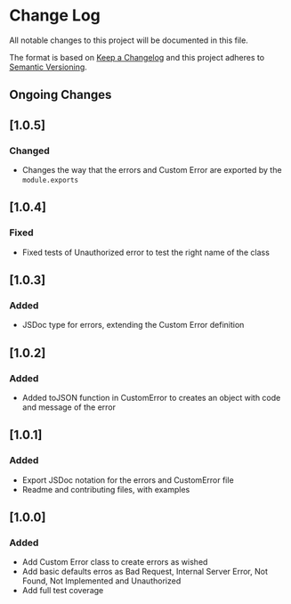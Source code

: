 # Change Log
All notable changes to this project will be documented in this file.

The format is based on [Keep a Changelog](http://keepachangelog.com/)
and this project adheres to [Semantic Versioning](http://semver.org/).

## Ongoing Changes


## [1.0.5]
### Changed
- Changes the way that the errors and Custom Error are exported by the `module.exports`

## [1.0.4]
### Fixed
- Fixed tests of Unauthorized error to test the right name of the class

## [1.0.3]
### Added
- JSDoc type for errors, extending the Custom Error definition

## [1.0.2]
### Added
- Added toJSON function in CustomError to creates an object with code and message of the error

## [1.0.1]
### Added
- Export JSDoc notation for the errors and CustomError file
- Readme and contributing files, with examples

## [1.0.0]
### Added
- Add Custom Error class to create errors as wished
- Add basic defaults erros as Bad Request, Internal Server Error, Not Found, Not Implemented and Unauthorized
- Add full test coverage
